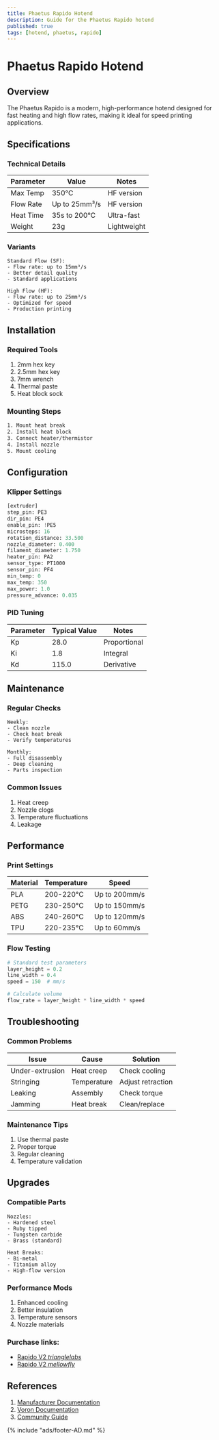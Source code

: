 ```yaml
---
title: Phaetus Rapido Hotend
description: Guide for the Phaetus Rapido hotend
published: true
tags: [hotend, phaetus, rapido]
---
```


# Phaetus Rapido Hotend

## Overview
The Phaetus Rapido is a modern, high-performance hotend designed for fast heating and high flow rates, making it ideal for speed printing applications.

## Specifications

### Technical Details
| Parameter | Value | Notes |
|-----------|-------|-------|
| Max Temp | 350°C | HF version |
| Flow Rate | Up to 25mm³/s | HF version |
| Heat Time | 35s to 200°C | Ultra-fast |
| Weight | 23g | Lightweight |

### Variants
```text title="Available Models"
Standard Flow (SF):
- Flow rate: up to 15mm³/s
- Better detail quality
- Standard applications

High Flow (HF):
- Flow rate: up to 25mm³/s
- Optimized for speed
- Production printing
```

## Installation

### Required Tools
1. 2mm hex key
2. 2.5mm hex key
3. 7mm wrench
4. Thermal paste
5. Heat block sock

### Mounting Steps
```bash title="Installation Process"
1. Mount heat break
2. Install heat block
3. Connect heater/thermistor
4. Install nozzle
5. Mount cooling
```

## Configuration

### Klipper Settings
```python title="Example Config"
[extruder]
step_pin: PE3
dir_pin: PE4
enable_pin: !PE5
microsteps: 16
rotation_distance: 33.500
nozzle_diameter: 0.400
filament_diameter: 1.750
heater_pin: PA2
sensor_type: PT1000
sensor_pin: PF4
min_temp: 0
max_temp: 350
max_power: 1.0
pressure_advance: 0.035
```

### PID Tuning
| Parameter | Typical Value | Notes |
|-----------|--------------|-------|
| Kp | 28.0 | Proportional |
| Ki | 1.8 | Integral |
| Kd | 115.0 | Derivative |

## Maintenance

### Regular Checks
```text title="Maintenance Schedule"
Weekly:
- Clean nozzle
- Check heat break
- Verify temperatures

Monthly:
- Full disassembly
- Deep cleaning
- Parts inspection
```

### Common Issues
1. Heat creep
2. Nozzle clogs
3. Temperature fluctuations
4. Leakage

## Performance

### Print Settings
| Material | Temperature | Speed |
|----------|------------|-------|
| PLA | 200-220°C | Up to 200mm/s |
| PETG | 230-250°C | Up to 150mm/s |
| ABS | 240-260°C | Up to 120mm/s |
| TPU | 220-235°C | Up to 60mm/s |

### Flow Testing
```python title="Flow Test"
# Standard test parameters
layer_height = 0.2
line_width = 0.4
speed = 150  # mm/s

# Calculate volume
flow_rate = layer_height * line_width * speed
```

## Troubleshooting

### Common Problems
| Issue | Cause | Solution |
|-------|-------|----------|
| Under-extrusion | Heat creep | Check cooling |
| Stringing | Temperature | Adjust retraction |
| Leaking | Assembly | Check torque |
| Jamming | Heat break | Clean/replace |

### Maintenance Tips
1. Use thermal paste
2. Proper torque
3. Regular cleaning
4. Temperature validation

## Upgrades

### Compatible Parts
```text title="Upgrade Options"
Nozzles:
- Hardened steel
- Ruby tipped
- Tungsten carbide
- Brass (standard)

Heat Breaks:
- Bi-metal
- Titanium alloy
- High-flow version
```

### Performance Mods
1. Enhanced cooling
2. Better insulation
3. Temperature sensors
4. Nozzle materials

### Purchase links:
- [Rapido V2 *trianglelabs* ](https://s.click.aliexpress.com/e/_oEt9BS5)
- [Rapido V2 *mellowfly* ](https://s.click.aliexpress.com/e/_ok1vsBx)

## References
1. [Manufacturer Documentation](https://www.phaetus.com/rapido)
2. [Voron Documentation](https://docs.vorondesign.com)
3. [Community Guide](https://3dprintbeginner.com/phaetus-rapido-review/)

{% include "ads/footer-AD.md" %} 